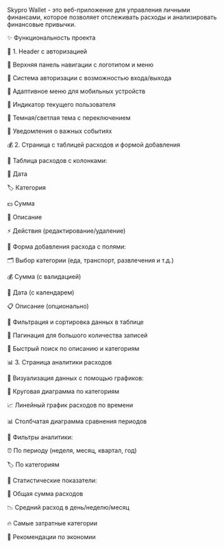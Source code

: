 Skypro Wallet - это веб-приложение для управления личными финансами, которое позволяет отслеживать расходы и анализировать финансовые привычки.

✨ Функциональность проекта

🧭 1. Header с авторизацией

🔹 Верхняя панель навигации с логотипом и меню

🔹 Система авторизации с возможностью входа/выхода

🔹 Адаптивное меню для мобильных устройств

🔹 Индикатор текущего пользователя

🔹 Темная/светлая тема с переключением

🔹 Уведомления о важных событиях

💰 2. Страница с таблицей расходов и формой добавления

🔹 Таблица расходов с колонками:

📅 Дата

🏷️ Категория

💵 Сумма

📝 Описание

⚡ Действия (редактирование/удаление)

🔹 Форма добавления расхода с полями:

🗂️ Выбор категории (еда, транспорт, развлечения и т.д.)

💰 Сумма (с валидацией)

📅 Дата (с календарем)

📋 Описание (опционально)

🔹 Фильтрация и сортировка данных в таблице

🔹 Пагинация для большого количества записей

🔹 Быстрый поиск по описанию и категориям

📊 3. Страница аналитики расходов

🔹 Визуализация данных с помощью графиков:

🥧 Круговая диаграмма по категориям

📈 Линейный график расходов по времени

📊 Столбчатая диаграмма сравнения периодов

🔹 Фильтры аналитики:

⏰ По периоду (неделя, месяц, квартал, год)

🏷️ По категориям

🔹 Статистические показатели:

💸 Общая сумма расходов

📉 Средний расход в день/неделю/месяц

🔥 Самые затратные категории

🎯 Рекомендации по экономии

